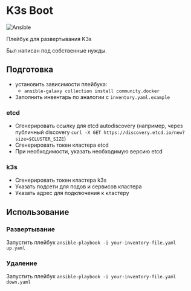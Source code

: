 # K3s Boot

![Ansible](https://img.shields.io/badge/Ansible-v2.12.2-%231A1918.svg?style=flat-square&logo=ansible&logoColor=white)

Плейбук для развертывания K3s

Был написан под собственные нужды.

## Подготовка

- установить зависимости плейбука:
  - `ansible-galaxy collection install community.docker`
- Заполнить инвентарь по аналогии с `inventory.yaml.example`

### etcd

- Сгенерировать ссылку для etcd autodiscovery (например, через публичный discovery `curl -X GET https://discovery.etcd.io/new?size=$CLUSTER_SIZE`)
- Сгенерировать токен кластера etcd
- При необходимости, указать необходимую версию etcd

### k3s

- Сгенерировать токен кластера k3s
- Указать подсети для подов и сервисов кластера
- Указать адрес для подключения к кластеру

## Использование

### Развертывание

Запустить плейбук `ansible-playbook -i your-inventory-file.yaml up.yaml`

### Удаление

Запустить плейбук `ansible-playbook -i your-inventory-file.yaml down.yaml`
